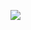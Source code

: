 ![](https://www.nta.go.jp/tmp/eff706c6-60e3-481e-b1d8-73d2b02c663f/images/f72311819c1990af8c440a58019fd618898c1ce5ccb6918a2566e9c4ce6e93c8.jpg)